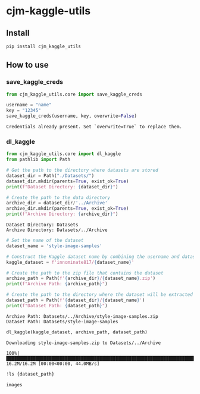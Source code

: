 cjm-kaggle-utils
================

<!-- WARNING: THIS FILE WAS AUTOGENERATED! DO NOT EDIT! -->

## Install

``` sh
pip install cjm_kaggle_utils
```

## How to use

### save_kaggle_creds

``` python
from cjm_kaggle_utils.core import save_kaggle_creds
```

``` python
username = "name"
key = "12345"
save_kaggle_creds(username, key, overwrite=False)
```

    Credentials already present. Set `overwrite=True` to replace them.

### dl_kaggle

``` python
from cjm_kaggle_utils.core import dl_kaggle
from pathlib import Path
```

``` python
# Get the path to the directory where datasets are stored
dataset_dir = Path("./Datasets/")
dataset_dir.mkdir(parents=True, exist_ok=True)
print(f"Dataset Directory: {dataset_dir}")

# Create the path to the data directory
archive_dir = dataset_dir/'../Archive'
archive_dir.mkdir(parents=True, exist_ok=True)
print(f"Archive Directory: {archive_dir}")
```

    Dataset Directory: Datasets
    Archive Directory: Datasets/../Archive

``` python
# Set the name of the dataset
dataset_name = 'style-image-samples'

# Construct the Kaggle dataset name by combining the username and dataset name
kaggle_dataset = f'innominate817/{dataset_name}'
```

``` python
# Create the path to the zip file that contains the dataset
archive_path = Path(f'{archive_dir}/{dataset_name}.zip')
print(f"Archive Path: {archive_path}")

# Create the path to the directory where the dataset will be extracted
dataset_path = Path(f'{dataset_dir}/{dataset_name}')
print(f"Dataset Path: {dataset_path}")
```

    Archive Path: Datasets/../Archive/style-image-samples.zip
    Dataset Path: Datasets/style-image-samples

``` python
dl_kaggle(kaggle_dataset, archive_path, dataset_path)
```

    Downloading style-image-samples.zip to Datasets/../Archive

    100%|██████████████████████████████████████████████████████████████████████████████████████████████| 16.2M/16.2M [00:00<00:00, 44.0MB/s]

``` python
!ls {dataset_path}
```

    images
